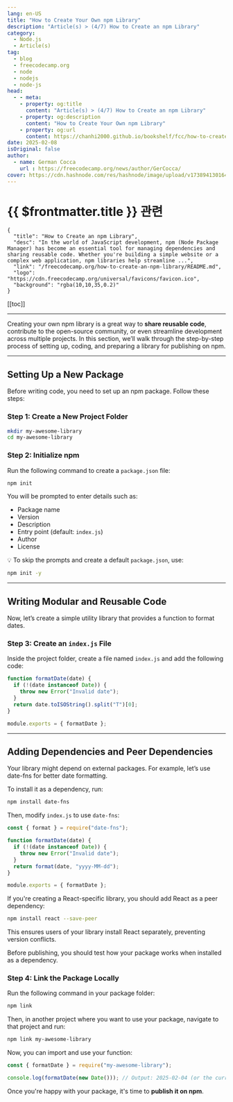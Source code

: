 ```yaml
---
lang: en-US
title: "How to Create Your Own npm Library"
description: "Article(s) > (4/7) How to Create an npm Library"
category:
  - Node.js
  - Article(s)
tag:
  - blog
  - freecodecamp.org
  - node
  - nodejs
  - node-js
head:
  - - meta:
    - property: og:title
      content: "Article(s) > (4/7) How to Create an npm Library"
    - property: og:description
      content: "How to Create Your Own npm Library"
    - property: og:url
      content: https://chanhi2000.github.io/bookshelf/fcc/how-to-create-an-npm-library/how-to-create-your-own-npm-library.html
date: 2025-02-08
isOriginal: false
author:
  - name: German Cocca
    url : https://freecodecamp.org/news/author/GerCocca/
cover: https://cdn.hashnode.com/res/hashnode/image/upload/v1738941301640/7189d889-387d-4bd2-bf5c-2cbcbd17faad.png
---
```


# {{ $frontmatter.title }} 관련

```component VPCard
{
  "title": "How to Create an npm Library",
  "desc": "In the world of JavaScript development, npm (Node Package Manager) has become an essential tool for managing dependencies and sharing reusable code. Whether you're building a simple website or a complex web application, npm libraries help streamline ...",
  "link": "/freecodecamp.org/how-to-create-an-npm-library/README.md",
  "logo": "https://cdn.freecodecamp.org/universal/favicons/favicon.ico",
  "background": "rgba(10,10,35,0.2)"
}
```

[[toc]]

---

<SiteInfo
  name="How to Create an npm Library"
  desc="In the world of JavaScript development, npm (Node Package Manager) has become an essential tool for managing dependencies and sharing reusable code. Whether you're building a simple website or a complex web application, npm libraries help streamline ..."
  url="https://freecodecamp.org/news/how-to-create-an-npm-library#heading-how-to-create-your-own-npm-library"
  logo="https://cdn.freecodecamp.org/universal/favicons/favicon.ico"
  preview="https://cdn.hashnode.com/res/hashnode/image/upload/v1738941301640/7189d889-387d-4bd2-bf5c-2cbcbd17faad.png"/>

Creating your own npm library is a great way to **share reusable code**, contribute to the open-source community, or even streamline development across multiple projects. In this section, we’ll walk through the step-by-step process of setting up, coding, and preparing a library for publishing on npm.

---

## Setting Up a New Package

Before writing code, you need to set up an npm package. Follow these steps:

### Step 1: Create a New Project Folder

```sh
mkdir my-awesome-library
cd my-awesome-library
```

### Step 2: Initialize npm

Run the following command to create a <FontIcon icon="iconfont icon-json"/>`package.json` file:

```sh
npm init
```

You will be prompted to enter details such as:

- Package name
- Version
- Description
- Entry point (default: <FontIcon icon="fa-brands fa-js"/>`index.js`)
- Author
- License

💡 To skip the prompts and create a default <FontIcon icon="iconfont icon-json"/>`package.json`, use:

```sh
npm init -y
```

---

## Writing Modular and Reusable Code

Now, let’s create a simple utility library that provides a function to format dates.

### Step 3: Create an <FontIcon icon="fa-brands fa-js"/>`index.js` File

Inside the project folder, create a file named `index.js` and add the following code:

```js
function formatDate(date) {
  if (!(date instanceof Date)) {
    throw new Error("Invalid date");
  }
  return date.toISOString().split("T")[0];
}

module.exports = { formatDate };
```

---

## Adding Dependencies and Peer Dependencies

Your library might depend on external packages. For example, let’s use date-fns for better date formatting.

To install it as a dependency, run:

```sh
npm install date-fns
```

Then, modify `index.js` to use `date-fns`:

```js title="iodex.js"
const { format } = require("date-fns");

function formatDate(date) {
  if (!(date instanceof Date)) {
    throw new Error("Invalid date");
  }
  return format(date, "yyyy-MM-dd");
}

module.exports = { formatDate };
```

If you're creating a React-specific library, you should add React as a peer dependency:

```sh
npm install react --save-peer
```

This ensures users of your library install React separately, preventing version conflicts.

Before publishing, you should test how your package works when installed as a dependency.

### Step 4: Link the Package Locally

Run the following command in your package folder:

```sh
npm link
```

Then, in another project where you want to use your package, navigate to that project and run:

```sh
npm link my-awesome-library
```

Now, you can import and use your function:

```js
const { formatDate } = require("my-awesome-library");

console.log(formatDate(new Date())); // Output: 2025-02-04 (or the current date)
```

Once you're happy with your package, it's time to **publish it on npm**.
